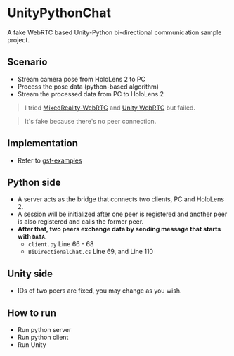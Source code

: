 # UnityPythonChat 

A fake WebRTC based Unity-Python bi-directional communication sample project.

## Scenario

- Stream camera pose from HoloLens 2 to PC
- Process the pose data (python-based algorithm)
- Stream the processed data from PC to HoloLens 2

> I tried [MixedReality-WebRTC](https://microsoft.github.io/MixedReality-WebRTC/versions/release/1.0/manual/helloworld-unity-createproject.html) and [Unity WebRTC](https://docs.unity3d.com/Packages/com.unity.webrtc@2.4/manual/install.html) but failed.

> It's fake because there's no peer connection.

## Implementation

- Refer to [gst-examples](https://gitlab.freedesktop.org/gstreamer/gst-examples/-/tree/1.18/webrtc/signalling)

## Python side

- A server acts as the bridge that connects two clients, PC and HoloLens 2. 
- A session will be initialized after one peer is registered and another peer is also registered and calls the former peer.
- **After that, two peers exchange data by sending message that starts with `DATA`.**
  - `client.py` Line 66 - 68
  - `BiDirectionalChat.cs` Line 69, and Line 110
  
## Unity side

- IDs of two peers are fixed, you may change as you wish.

## How to run

- Run python server
- Run python client
- Run Unity 
